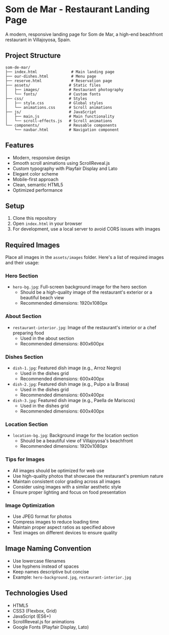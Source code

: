 # Som de Mar - Restaurant Landing Page

A modern, responsive landing page for Som de Mar, a high-end beachfront restaurant in Villajoyosa, Spain.

## Project Structure

```
som-de-mar/
├── index.html               # Main landing page
├── our-dishes.html          # Menu page
├── reserve.html             # Reservation page
├── assets/                 # Static files
│   ├── images/             # Restaurant photography
│   └── fonts/              # Custom fonts
├── css/                    # Styles
│   ├── style.css           # Global styles
│   └── animations.css      # Scroll animations
├── js/                     # JavaScript
│   ├── main.js             # Main functionality
│   └── scroll-effects.js   # Scroll animations
└── components/             # Reusable components
    └── navbar.html         # Navigation component
```

## Features

- Modern, responsive design
- Smooth scroll animations using ScrollReveal.js
- Custom typography with Playfair Display and Lato
- Elegant color scheme
- Mobile-first approach
- Clean, semantic HTML5
- Optimized performance

## Setup

1. Clone this repository
2. Open `index.html` in your browser
3. For development, use a local server to avoid CORS issues with images

## Required Images

Place all images in the `assets/images` folder. Here's a list of required images and their usage:

### Hero Section
- `hero-bg.jpg`: Full-screen background image for the hero section
  - Should be a high-quality image of the restaurant's exterior or a beautiful beach view
  - Recommended dimensions: 1920x1080px

### About Section
- `restaurant-interior.jpg`: Image of the restaurant's interior or a chef preparing food
  - Used in the about section
  - Recommended dimensions: 800x600px

### Dishes Section
- `dish-1.jpg`: Featured dish image (e.g., Arroz Negro)
  - Used in the dishes grid
  - Recommended dimensions: 600x400px
- `dish-2.jpg`: Featured dish image (e.g., Pulpo a la Brasa)
  - Used in the dishes grid
  - Recommended dimensions: 600x400px
- `dish-3.jpg`: Featured dish image (e.g., Paella de Mariscos)
  - Used in the dishes grid
  - Recommended dimensions: 600x400px

### Location Section
- `location-bg.jpg`: Background image for the location section
  - Should be a beautiful view of Villajoyosa's beachfront
  - Recommended dimensions: 1920x1080px

### Tips for Images
- All images should be optimized for web use
- Use high-quality photos that showcase the restaurant's premium nature
- Maintain consistent color grading across all images
- Consider using images with a similar aesthetic style
- Ensure proper lighting and focus on food presentation

### Image Optimization
- Use JPEG format for photos
- Compress images to reduce loading time
- Maintain proper aspect ratios as specified above
- Test images on different devices to ensure quality

## Image Naming Convention
- Use lowercase filenames
- Use hyphens instead of spaces
- Keep names descriptive but concise
- Example: `hero-background.jpg`, `restaurant-interior.jpg`

## Technologies Used

- HTML5
- CSS3 (Flexbox, Grid)
- JavaScript (ES6+)
- ScrollReveal.js for animations
- Google Fonts (Playfair Display, Lato)
